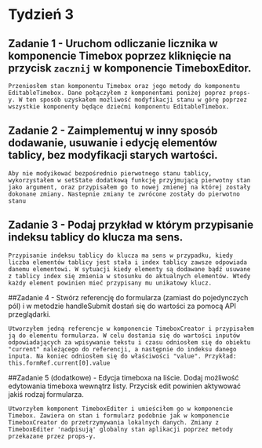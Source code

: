 # Tydzień 3

## Zadanie 1 - Uruchom odliczanie licznika w komponencie Timebox poprzez kliknięcie na przycisk `zacznij` w komponencie TimeboxEditor.

`Przeniosłem stan komponentu Timebox oraz jego metody do komponentu EditableTimebox. Dane połączyłem z komponentami poniżej poprez props-y. W ten sposób uzyskałem możliwość modyfikacji stanu w górę poprzez wszystkie komponenty będące dziećmi komponentu EditableTimebox.`

## Zadanie 2 - Zaimplementuj w inny sposób dodawanie, usuwanie i edycję elementów tablicy, bez modyfikacji starych wartości.
`Aby nie modyikować bezpośrednio pierwotnego stanu tablicy, wykorzystałem w setState dodatkową funkcję przyjmującą pierwotny stan jako argument, oraz przypisałem go to nowej zmienej na której zostały dokonane zmiany. Nastepnie zmiany te zwrócone zostały do pierwotno stanu`

## Zadanie 3 - Podaj przykład w którym przypisanie indeksu tablicy do klucza ma sens.

`Przypisanie indeksu tablicy do klucza ma sens w przypadku, kiedy liczba elementów tablicy jest stała i index tablicy zawsze odpowiada danemu elementowi. W sytuacji kiedy elementy są dodawane bądź usuwane z tablicy index się zmienia w stosunku do aktualnych elementów. Wtedy każdy element powinien mieć przypisany mu unikatowy klucz.`

##Zadanie 4 - Stwórz referencję do formularza (zamiast do pojedynczych pól) i w metodzie handleSubmit dostań się do wartości za pomocą API przeglądarki.

`Utworzyłem jedną referencje w komponencie TimeboxCreator i przypisałem ją do elementu formularza. W celu dostania się do wartości inputów odpowiadających za wpisywanie tekstu i czasu odniosłem się do obiektu "current" należącego do referencji, a następnie do indeksu danego inputa. Na koniec odniosłem się do właściwości "value". Przykład: this.formRef.current[0].value`

##Zadanie 5 (dodatkowe) - Edycja timeboxa na liście. Dodaj możliwość edytowania timeboxa wewnątrz listy. Przycisk edit powinien aktywować jakiś rodzaj formularza.

`Utworzyłem komponent TimeboxEditer i umieściłem go w komponencie Timebox. Zawiera on stan i formularz podobnie jak w komponencie TimeboxCreator do przetrzymywania lokalnych danych. Zmiany z TimeboxEditer 'nadpisują' globalny stan aplikacji poprzez metody przekazane przez props-y.`